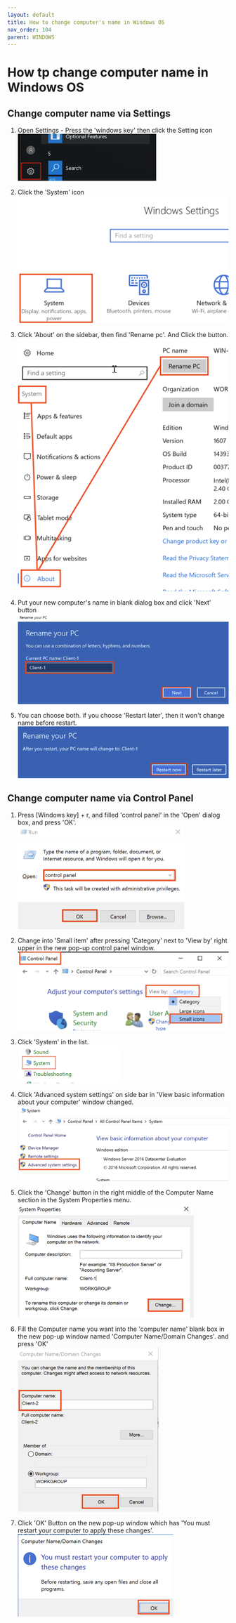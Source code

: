 ```yaml
---
layout: default
title: How to change computer's name in Windows OS
nav_order: 104
parent: WINDOWS
---
```


# How tp change computer name in Windows OS  

## Change computer name via Settings  

1. Open Settings
\- Press the 'windows key' then click the Setting icon  
![1-1](/docs/WINDOWS/How_to_change_your_computers_name/1-1.png)  

2. Click the 'System' icon  
![1-2](/docs/WINDOWS/How_to_change_your_computers_name/1-2.png)  

3. Click 'About' on the sidebar, then find 'Rename pc'. And Click the button.  
![1-3](/docs/WINDOWS/How_to_change_your_computers_name/1-3.png)

4. Put your new computer's name in blank dialog box and click 'Next' button  
![1-4](/docs/WINDOWS/How_to_change_your_computers_name/1-4.png)

5. You can choose both. if you choose 'Restart later', then it won't change name before restart.  
![1-5](/docs/WINDOWS/How_to_change_your_computers_name/1-5.png)

## Change computer name via Control Panel

1. Press [Windows key] + r, and filled 'control panel' in the 'Open' dialog box, and press 'OK'.  
![1-6](/docs/WINDOWS/How_to_change_your_computers_name/1-6.png)  

2. Change into 'Small item' after pressing 'Category' next to 'View by' right upper in the new pop-up control panel window.  
![1-7](/docs/WINDOWS/How_to_change_your_computers_name/1-7.png)  

3. Click 'System' in the list.  
![1-8](/docs/WINDOWS/How_to_change_your_computers_name/1-8.png)

4. Click 'Advanced system settings' on side bar in 'View basic information about your computer' window changed.
![1-9](/docs/WINDOWS/How_to_change_your_computers_name/1-9.png)

5. Click the 'Change' button in the right middle of the Computer Name section in the System Properties menu.  
![1-10](/docs/WINDOWS/How_to_change_your_computers_name/1-10.png)

6. Fill the Computer name you want into the 'computer name' blank box in the new pop-up window named 'Computer Name/Domain Changes'. and press 'OK'  
![1-11](/docs/WINDOWS/How_to_change_your_computers_name/1-11.png)  

7. Click 'OK' Button on the new pop-up window which has 'You must restart your computer to apply these changes'.  
![1-12](/docs/WINDOWS/How_to_change_your_computers_name/1-12.png)

